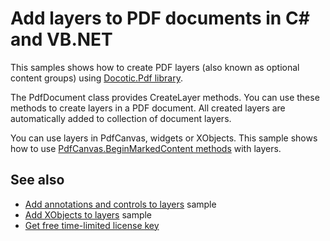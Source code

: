 # Add layers to PDF documents in C# and VB.NET
This samples shows how to create PDF layers (also known as optional content groups) using [Docotic.Pdf library](https://bitmiracle.com/pdf-library/).

The PdfDocument class provides CreateLayer methods. You can use these methods to create layers in a PDF document. 
All created layers are automatically added to collection of document layers.

You can use layers in PdfCanvas, widgets or XObjects. This sample shows how to use [PdfCanvas.BeginMarkedContent methods](https://bitmiracle.com/pdf-library/api/pdfcanvas-beginmarkedcontent) with layers.

## See also
* [Add annotations and controls to layers](/Samples/Layers/AddAnnotationsAndControlsToLayers) sample
* [Add XObjects to layers](/Samples/Layers/AddXObjectsToLayers) sample
* [Get free time-limited license key](https://bitmiracle.com/pdf-library/download)